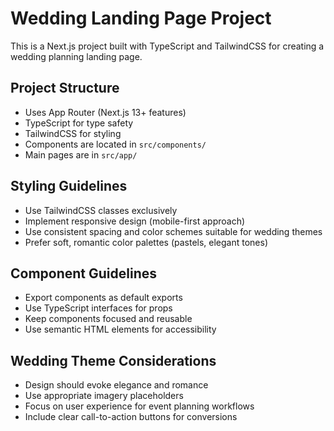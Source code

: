 <!-- Use this file to provide workspace-specific custom instructions to Copilot. For more details, visit https://code.visualstudio.com/docs/copilot/copilot-customization#_use-a-githubcopilotinstructionsmd-file -->

# Wedding Landing Page Project

This is a Next.js project built with TypeScript and TailwindCSS for creating a wedding planning landing page.

## Project Structure

- Uses App Router (Next.js 13+ features)
- TypeScript for type safety
- TailwindCSS for styling
- Components are located in `src/components/`
- Main pages are in `src/app/`

## Styling Guidelines

- Use TailwindCSS classes exclusively
- Implement responsive design (mobile-first approach)
- Use consistent spacing and color schemes suitable for wedding themes
- Prefer soft, romantic color palettes (pastels, elegant tones)

## Component Guidelines

- Export components as default exports
- Use TypeScript interfaces for props
- Keep components focused and reusable
- Use semantic HTML elements for accessibility

## Wedding Theme Considerations

- Design should evoke elegance and romance
- Use appropriate imagery placeholders
- Focus on user experience for event planning workflows
- Include clear call-to-action buttons for conversions
